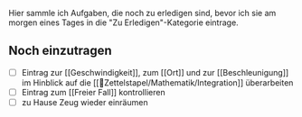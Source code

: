 Hier sammle ich Aufgaben, die noch zu erledigen sind, bevor ich sie am morgen eines Tages in die "Zu Erledigen"-Kategorie eintrage.

## Noch einzutragen

- [ ] Eintrag zur [[Geschwindigkeit]], zum [[Ort]] und zur [[Beschleunigung]] im Hinblick auf die [[📂Zettelstapel/Mathematik/Integration]] überarbeiten
- [ ] Eintrag zum [[Freier Fall]] kontrollieren
- [ ] zu Hause Zeug wieder einräumen